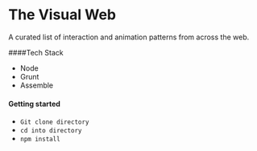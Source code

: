 The Visual Web
==============

A curated list of interaction and animation patterns from across the web. 

####Tech Stack
- Node
- Grunt
- Assemble
 

#### Getting started
- `Git clone directory`
- `cd into directory`
- `npm install`


